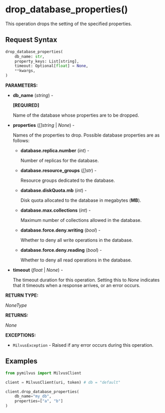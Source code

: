 # drop_database_properties()

This operation drops the setting of the specified properties.

## Request Syntax

```python
drop_database_properties(
    db_name: str, 
    property_keys: List[string],
    timeout: Optional[float] = None,
    **kwargs,
)
```

**PARAMETERS:**

- **db_name** (*string*) -

    **[REQUIRED]**

    Name of the database whose properties are to be dropped.

- **properties** (*[]string* | *None*) -

    Names of the properties to drop. Possible database properties are as follows:

    - **database.replica.number** (*int*) -

        Number of replicas for the database.

    - **database.resource_groups** (*[]str*) -

        Resource groups dedicated to the database.

    - **database.diskQuota.mb** (*int*) -

        Disk quota allocated to the database in megabytes (**MB**).

    - **database.max.collections** (*int*) -

        Maximum number of collections allowed in the database.

    - **database.force.deny.writing** (*bool*) -

        Whether to deny all write operations in the database.

    - **database.force.deny.reading** (*bool*) -

        Whether to deny all read operations in the database.

- **timeout** (*float* | *None*) -

    The timeout duration for this operation. Setting this to *None* indicates that it timeouts when a response arrives, or an error occurs.

**RETURN TYPE:**

*NoneType*

**RETURNS:**

*None*

**EXCEPTIONS:**

- `MilvusException` - Raised if any error occurs during this operation.

## Examples

```python
from pymilvus import MilvusClient

client = MilvusClient(uri, token) # db = "default" 

client.drop_database_properties(
    db_name="my_db",
    properties=["a", "b"]
)
```
